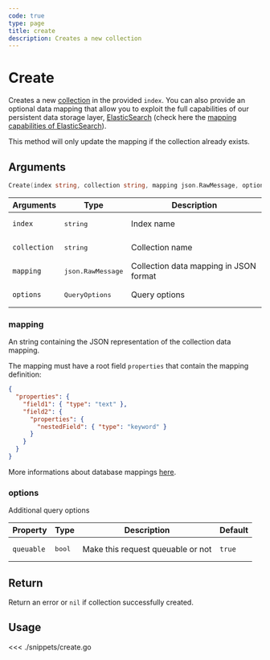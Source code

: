 ```yaml
---
code: true
type: page
title: create
description: Creates a new collection
---
```


# Create

Creates a new [collection](/core/1/guides/essentials/store-access-data) in the provided `index`.
You can also provide an optional data mapping that allow you to exploit the full capabilities of our
persistent data storage layer, [ElasticSearch](ttps://www.elastic.co/elastic-stack) (check here the [mapping capabilities of ElasticSearch](https://www.elastic.co/guide/en/elasticsearch/reference/5.4/mapping.html)).

This method will only update the mapping if the collection already exists.

## Arguments

```go
Create(index string, collection string, mapping json.RawMessage, options types.QueryOptions) error
```

| Arguments    | Type            | Description
| ------------ | --------------- | -------------------------------------- |
| `index`      | <pre>string</pre>          | Index name                             |
| `collection` | <pre>string</pre>          | Collection name                        |
| `mapping`    | <pre>json.RawMessage</pre> | Collection data mapping in JSON format |
| `options`    | <pre>QueryOptions</pre>    | Query options                          |

### **mapping**

An string containing the JSON representation of the collection data mapping.

The mapping must have a root field `properties` that contain the mapping definition:

```json
{
  "properties": {
    "field1": { "type": "text" },
    "field2": {
      "properties": {
        "nestedField": { "type": "keyword" }
      }
    }
  }
}
```

More informations about database mappings [here](/core/1/guides/essentials/database-mappings).

### **options**

Additional query options

| Property   | Type | Description                       | Default |
| ---------- | ---- | --------------------------------- | ------- |
| `queuable` | <pre>bool</pre> | Make this request queuable or not | `true`  |

## Return

Return an error or `nil` if collection successfully created.

## Usage

<<< ./snippets/create.go
